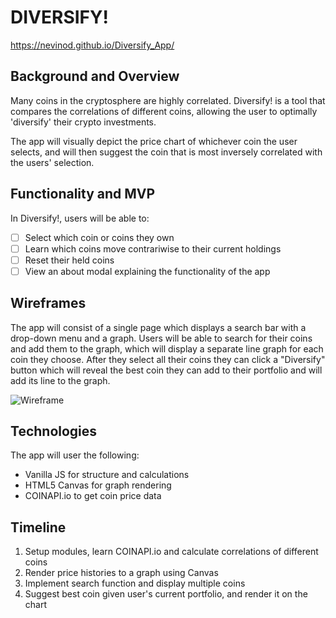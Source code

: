 # DIVERSIFY!

https://nevinod.github.io/Diversify_App/

## Background and Overview

Many coins in the cryptosphere are highly correlated. Diversify! is a tool that compares the correlations of different coins, allowing the user to optimally 'diversify' their crypto investments.

The app will visually depict the price chart of whichever coin the user selects, and will then suggest the coin that is most inversely correlated with the users' selection.

## Functionality and MVP

In Diversify!, users will be able to:

- [ ] Select which coin or coins they own
- [ ] Learn which coins move contrariwise to their current holdings
- [ ] Reset their held coins
- [ ] View an about modal explaining the functionality of the app

## Wireframes

The app will consist of a single page which displays a search bar with a drop-down menu and a graph. Users will be able to search for their coins and add them to the graph, which will display a separate line graph for each coin they choose. After they select all their coins they can click a "Diversify" button which will reveal the best coin they can add to their portfolio and will add its line to the graph.

![Wireframe](https://i.imgur.com/DIKPmZN.png)

## Technologies

The app will user the following:
- Vanilla JS for structure and calculations
- HTML5 Canvas for graph rendering
- COINAPI.io to get coin price data

## Timeline

1. Setup modules, learn COINAPI.io and calculate correlations of different coins
2. Render price histories to a graph using Canvas
3. Implement search function and display multiple coins
4. Suggest best coin given user's current portfolio, and render it on the chart
